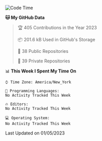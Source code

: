 <!--START_SECTION:waka-->
![Code Time](http://img.shields.io/badge/Code%20Time-178%20hrs%2045%20mins-blue)

**🐱 My GitHub Data** 

> 🏆 405 Contributions in the Year 2023
 > 
> 📦 201.6 kB Used in GitHub's Storage 
 > 
> 📜 38 Public Repositories 
 > 
> 🔑 39 Private Repositories  
 > 
📊 **This Week I Spent My Time On** 

```text
⌚︎ Time Zone: America/New_York

💬 Programming Languages: 
No Activity Tracked This Week

🔥 Editors: 
No Activity Tracked This Week

💻 Operating System: 
No Activity Tracked This Week

```


 Last Updated on 01/05/2023
<!--END_SECTION:waka-->